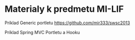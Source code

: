 Materialy k predmetu MI-LIF
========

Príklad Generic portletu
https://github.com/mir333/swsc2013

Príklad Spring MVC Portletu a Hooku
